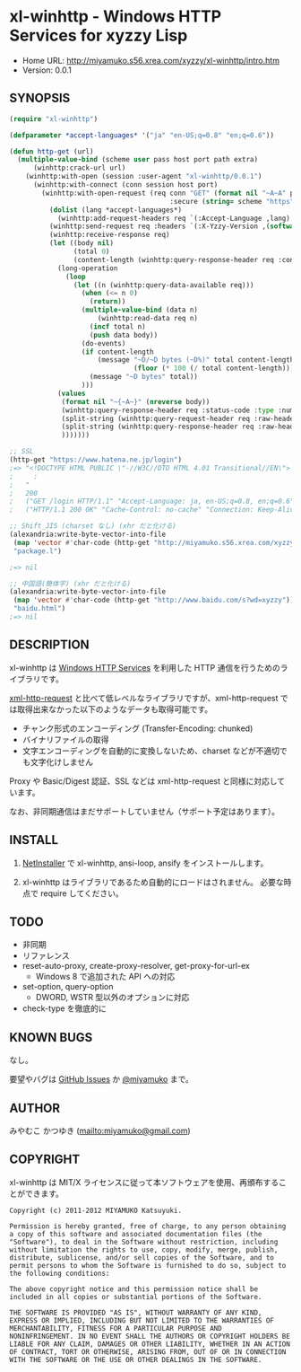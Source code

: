 # xl-winhttp - Windows HTTP Services for xyzzy Lisp

* Home URL: http://miyamuko.s56.xrea.com/xyzzy/xl-winhttp/intro.htm
* Version: 0.0.1


## SYNOPSIS

```lisp
(require "xl-winhttp")

(defparameter *accept-languages* '("ja" "en-US;q=0.8" "en;q=0.6"))

(defun http-get (url)
  (multiple-value-bind (scheme user pass host port path extra)
      (winhttp:crack-url url)
    (winhttp:with-open (session :user-agent "xl-winhttp/0.0.1")
      (winhttp:with-connect (conn session host port)
        (winhttp:with-open-request (req conn "GET" (format nil "~A~A" path (or extra ""))
                                        :secure (string= scheme "https"))
          (dolist (lang *accept-languages*)
            (winhttp:add-request-headers req `(:Accept-Language ,lang) :coalesce-with-comma))
          (winhttp:send-request req :headers `(:X-Yzzy-Version ,(software-version)))
          (winhttp:receive-response req)
          (let ((body nil)
                (total 0)
                (content-length (winhttp:query-response-header req :content-length :type :number)))
            (long-operation
              (loop
                (let ((n (winhttp:query-data-available req)))
                  (when (<= n 0)
                    (return))
                  (multiple-value-bind (data n)
                      (winhttp:read-data req n)
                    (incf total n)
                    (push data body))
                  (do-events)
                  (if content-length
                      (message "~D/~D bytes (~D%)" total content-length
                               (floor (* 100 (/ total content-length))))
                    (message "~D bytes" total))
                  )))
            (values
             (format nil "~{~A~}" (nreverse body))
             (winhttp:query-response-header req :status-code :type :number)
             (split-string (winhttp:query-request-header req :raw-headers) #\NUL)
             (split-string (winhttp:query-response-header req :raw-headers) #\NUL)
             )))))))

;; SSL
(http-get "https://www.hatena.ne.jp/login")
;=> "<!DOCTYPE HTML PUBLIC \"-//W3C//DTD HTML 4.01 Transitional//EN\">
;     :
;   "
;   200
;   ("GET /login HTTP/1.1" "Accept-Language: ja, en-US;q=0.8, en;q=0.6" "X-Yzzy-Version: 0.2.2.235" ...)
;   ("HTTP/1.1 200 OK" "Cache-Control: no-cache" "Connection: Keep-Alive" ...)

;; Shift_JIS (charset なし) (xhr だと化ける)
(alexandria:write-byte-vector-into-file
 (map 'vector #'char-code (http-get "http://miyamuko.s56.xrea.com/xyzzy/package.l"))
 "package.l")

;=> nil

;; 中国語(簡体字) (xhr だと化ける)
(alexandria:write-byte-vector-into-file
 (map 'vector #'char-code (http-get "http://www.baidu.com/s?wd=xyzzy"))
 "baidu.html")
;=> nil
```


## DESCRIPTION

xl-winhttp は [Windows HTTP Services](http://msdn.microsoft.com/en-us/library/windows/desktop/aa384273.aspx)
を利用した HTTP 通信を行うためのライブラリです。

[xml-http-request](http://miyamuko.s56.xrea.com/xyzzy/xml-http-request/intro.htm)
と比べて低レベルなライブラリですが、xml-http-request では取得出来なかった以下のようなデータも取得可能です。

  * チャンク形式のエンコーディング (Transfer-Encoding: chunked)
  * バイナリファイルの取得
  * 文字エンコーディングを自動的に変換しないため、charset などが不適切でも文字化けしません

Proxy や Basic/Digest 認証、SSL などは xml-http-request と同様に対応しています。

なお、非同期通信はまだサポートしていません（サポート予定はあります）。


## INSTALL

1. [NetInstaller](http://www7a.biglobe.ne.jp/~hat/xyzzy/ni.html)
   で xl-winhttp, ansi-loop, ansify をインストールします。

2. xl-winhttp はライブラリであるため自動的にロードはされません。
   必要な時点で require してください。


## TODO

* 非同期
* リファレンス
* reset-auto-proxy, create-proxy-resolver, get-proxy-for-url-ex
  - Windows 8 で追加された API への対応
* set-option, query-option
  - DWORD, WSTR 型以外のオプションに対応
* check-type を徹底的に


## KNOWN BUGS

なし。

要望やバグは
[GitHub Issues](http://github.com/miyamuko/xl-winhttp/issues) か
[@miyamuko](http://twitter.com/home?status=%40miyamuko%20%23xyzzy%20xl-winhttp%3a%20)
まで。


## AUTHOR

みやむこ かつゆき (<mailto:miyamuko@gmail.com>)


## COPYRIGHT

xl-winhttp は MIT/X ライセンスに従って本ソフトウェアを使用、再頒布することができます。

    Copyright (c) 2011-2012 MIYAMUKO Katsuyuki.

    Permission is hereby granted, free of charge, to any person obtaining
    a copy of this software and associated documentation files (the
    "Software"), to deal in the Software without restriction, including
    without limitation the rights to use, copy, modify, merge, publish,
    distribute, sublicense, and/or sell copies of the Software, and to
    permit persons to whom the Software is furnished to do so, subject to
    the following conditions:

    The above copyright notice and this permission notice shall be
    included in all copies or substantial portions of the Software.

    THE SOFTWARE IS PROVIDED "AS IS", WITHOUT WARRANTY OF ANY KIND,
    EXPRESS OR IMPLIED, INCLUDING BUT NOT LIMITED TO THE WARRANTIES OF
    MERCHANTABILITY, FITNESS FOR A PARTICULAR PURPOSE AND
    NONINFRINGEMENT. IN NO EVENT SHALL THE AUTHORS OR COPYRIGHT HOLDERS BE
    LIABLE FOR ANY CLAIM, DAMAGES OR OTHER LIABILITY, WHETHER IN AN ACTION
    OF CONTRACT, TORT OR OTHERWISE, ARISING FROM, OUT OF OR IN CONNECTION
    WITH THE SOFTWARE OR THE USE OR OTHER DEALINGS IN THE SOFTWARE.

